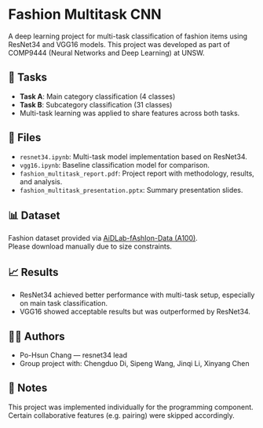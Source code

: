 # Fashion Multitask CNN

A deep learning project for multi-task classification of fashion items using ResNet34 and VGG16 models. This project was developed as part of COMP9444 (Neural Networks and Deep Learning) at UNSW.

## 🧠 Tasks
- **Task A**: Main category classification (4 classes)
- **Task B**: Subcategory classification (31 classes)
- Multi-task learning was applied to share features across both tasks.

## 📁 Files
- `resnet34.ipynb`: Multi-task model implementation based on ResNet34.
- `vgg16.ipynb`: Baseline classification model for comparison.
- `fashion_multitask_report.pdf`: Project report with methodology, results, and analysis.
- `fashion_multitask_presentation.pptx`: Summary presentation slides.

## 📊 Dataset
Fashion dataset provided via [AiDLab-fAshIon-Data (A100)](https://github.com/AemikaChow/AiDLab-fAshIon-Data/blob/main/Datasets/A100.md).  
Please download manually due to size constraints.

## 📈 Results
- ResNet34 achieved better performance with multi-task setup, especially on main task classification.
- VGG16 showed acceptable results but was outperformed by ResNet34.

## 🧑‍💻 Authors
- Po-Hsun Chang — resnet34 lead
- Group project with: Chengduo Di, Sipeng Wang, Jinqi Li, Xinyang Chen

## 📎 Notes
This project was implemented individually for the programming component. Certain collaborative features (e.g. pairing) were skipped accordingly.
